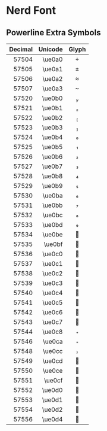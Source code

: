 # Nerd Font

## Powerline Extra Symbols

| Decimal | Unicode | Glyph |
|--------:|--------:|:-----:|
| 57504   | \ue0a0  |      |
| 57505   | \ue0a1  |      |
| 57506   | \ue0a2  |      |
| 57507   | \ue0a3  |      |
| 57520   | \ue0b0  |      |
| 57521   | \ue0b1  |      |
| 57522   | \ue0b2  |      |
| 57523   | \ue0b3  |      |
| 57524   | \ue0b4  |      |
| 57525   | \ue0b5  |      |
| 57526   | \ue0b6  |      |
| 57527   | \ue0b7  |      |
| 57528   | \ue0b8  |      |
| 57529   | \ue0b9  |      |
| 57530   | \ue0ba  |      |
| 57531   | \ue0bb  |      |
| 57532   | \ue0bc  |      |
| 57533   | \ue0bd  |      |
| 57534   | \ue0be  |      |
| 57535   | \ue0bf  |      |
| 57536   | \ue0c0  |      |
| 57537   | \ue0c1  |      |
| 57538   | \ue0c2  |      |
| 57539   | \ue0c3  |      |
| 57540   | \ue0c4  |      |
| 57541   | \ue0c5  |      |
| 57542   | \ue0c6  |      |
| 57543   | \ue0c7  |      |
| 57544   | \ue0c8  |      |
| 57546   | \ue0ca  |      |
| 57548   | \ue0cc  |      |
| 57549   | \ue0cd  |      |
| 57550   | \ue0ce  |      |
| 57551   | \ue0cf  |      |
| 57552   | \ue0d0  |      |
| 57553   | \ue0d1  |      |
| 57554   | \ue0d2  |      |
| 57556   | \ue0d4  |      |
